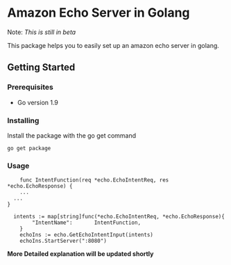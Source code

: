 # Amazon Echo Server in Golang
Note: *This is still in beta*

This package helps you to easily set up an amazon echo server in golang.

## Getting Started

### Prerequisites
* Go version 1.9

### Installing
Install the package with the go get command
```
go get package
```
### Usage
```
	func IntentFunction(req *echo.EchoIntentReq, res *echo.EchoResponse) {
	...
  ...
}
  
  intents := map[string]func(*echo.EchoIntentReq, *echo.EchoResponse){
		"IntentName":       IntentFunction,
	}
	echoIns := echo.GetEchoIntentInput(intents)
	echoIns.StartServer(":8080")
  ```

  **More Detailed explanation will be updated shortly**
